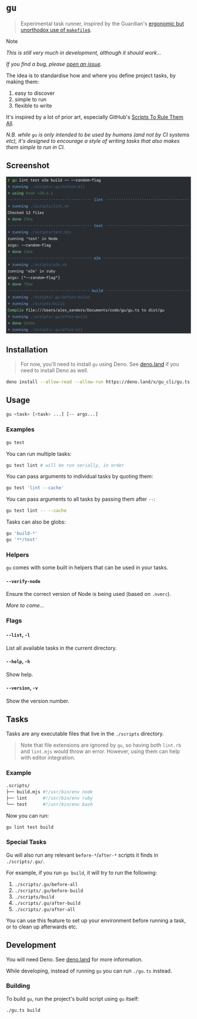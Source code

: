 # `gu`

> Experimental task runner, inspired by the Guardian's
> [ergonomic but unorthodox use of `makefile`s](https://github.com/search?q=org%3Aguardian%20.PHONY%3A&type=code).

> [!NOTE]
>
> _This is still very much in development, although it should work…_
>
> _If you find a bug, please
> [open an issue](https://github.com/guardian/gu/issues)._

The idea is to standardise how and where you define project tasks, by making
them:

1. easy to discover
2. simple to run
3. flexible to write

It's inspired by a lot of prior art, especially GitHub's
[Scripts To Rule Them All](https://github.com/github/scripts-to-rule-them-all).

_N.B. while `gu` is only intended to be used by humans (and not by CI systems
etc), it's designed to encourage a style of writing tasks that also makes them
simple to run in CI._

## Screenshot

<img src="assets/screenshot.png" width="570" alt="screenshot of gu running" >

## Installation

> For now, you'll need to install `gu` using Deno. See
> [deno.land](https://docs.deno.com/runtime/manual/getting_started/installation)
> if you need to install Deno as well.

```sh
deno install --allow-read --allow-run https://deno.land/x/gu_cli/gu.ts
```

## Usage

```sh
gu <task> [<task> ...] [-- args...]
```

### Examples

```sh
gu test
```

You can run multiple tasks:

```sh
gu test lint # will be run serially, in order
```

You can pass arguments to individual tasks by quoting them:

```sh
gu test 'lint --cache'
```

You can pass arguments to all tasks by passing them after `--`:

```sh
gu test lint -- --cache
```

Tasks can also be globs:

```sh
gu 'build-*'
gu '**/test'
```

### Helpers

`gu` comes with some built in helpers that can be used in your tasks.

#### `--verify-node`

Ensure the correct version of Node is being used (based on `.nvmrc`).

_More to come..._

### Flags

#### `--list`, `-l`

List all available tasks in the current directory.

#### `--help`, `-h`

Show help.

#### `--version`, `-v`

Show the version number.

## Tasks

Tasks are any executable files that live in the `./scripts` directory.

> Note that file extensions are ignored by `gu`, so having both `lint.rb` and
> `lint.mjs` would throw an error. However, using them can help with editor
> integration.

### Example

```sh
.scripts/
├── build.mjs #!/usr/bin/env node
├── lint      #!/usr/bin/env ruby
└── test      #!/usr/bin/env bash
```

Now you can run:

```sh
gu lint test build
```

### Special Tasks

Gu will also run any relevant `before-*`/`after-*` scripts it finds in
`./scripts/.gu/`.

For example, if you run `gu build`, it will try to run the following:

1. `./scripts/.gu/before-all`
2. `./scripts/.gu/before-build`
3. `./scripts/build`
4. `./scripts/.gu/after-build`
5. `./scripts/.gu/after-all`

You can use this feature to set up your environment before running a task, or to
clean up afterwards etc.

## Development

You will need Deno. See [deno.land](https://deno.land) for more information.

While developing, instead of running `gu` you can run `./gu.ts` instead.

### Building

To build `gu`, run the project's build script using `gu` itself:

```sh
./gu.ts build
```
